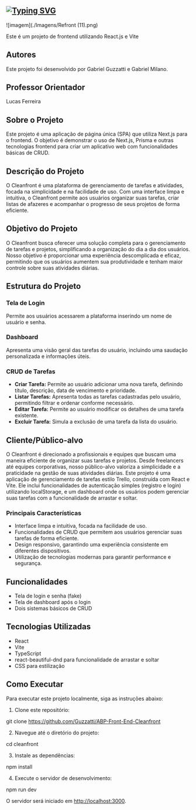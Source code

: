 ## [![Typing SVG](https://readme-typing-svg.herokuapp.com/?color=000000&size=35&left=true&vCenter=true&width=1000&lines=Projeto+Abp+de+Front+End;Cleanfront+:%29)](https://git.io/typing-svg)

![imagem](./Imagens/Refront (11).png)

Este é um projeto de frontend utilizando React.js e Vite

## Autores

Este projeto foi desenvolvido por Gabriel Guzzatti e Gabriel Milano.

## Professor Orientador

Lucas Ferreira


## Sobre o Projeto

Este projeto é uma aplicação de página única (SPA) que utiliza Next.js para o frontend. O objetivo é demonstrar o uso de Next.js, Prisma e outras tecnologias frontend para criar um aplicativo web com funcionalidades básicas de CRUD.

## Descrição do Projeto

O Cleanfront é uma plataforma de gerenciamento de tarefas e atividades, focada na simplicidade e na facilidade de uso. Com uma interface limpa e intuitiva, o Cleanfront permite aos usuários organizar suas tarefas, criar listas de afazeres e acompanhar o progresso de seus projetos de forma eficiente.

## Objetivo do Projeto

O Cleanfront busca oferecer uma solução completa para o gerenciamento de tarefas e projetos, simplificando a organização do dia a dia dos usuários. Nosso objetivo é proporcionar uma experiência descomplicada e eficaz, permitindo que os usuários aumentem sua produtividade e tenham maior controle sobre suas atividades diárias.

## Estrutura do Projeto

### Tela de Login
Permite aos usuários acessarem a plataforma inserindo um nome de usuário e senha.

### Dashboard
Apresenta uma visão geral das tarefas do usuário, incluindo uma saudação personalizada e informações úteis.

### CRUD de Tarefas
- **Criar Tarefa:** Permite ao usuário adicionar uma nova tarefa, definindo título, descrição, data de vencimento e prioridade.
- **Listar Tarefas:** Apresenta todas as tarefas cadastradas pelo usuário, permitindo filtrar e ordenar conforme necessário.
- **Editar Tarefa:** Permite ao usuário modificar os detalhes de uma tarefa existente.
- **Excluir Tarefa:** Simula a exclusão de uma tarefa da lista do usuário.

## Cliente/Público-alvo

O Cleanfront é direcionado a profissionais e equipes que buscam uma maneira eficiente de organizar suas tarefas e projetos. Desde freelancers até equipes corporativas, nosso público-alvo valoriza a simplicidade e a praticidade na gestão de suas atividades diárias. Este projeto é uma aplicação de gerenciamento de tarefas estilo Trello, construída com React e Vite. Ele inclui funcionalidades de autenticação simples (registro e login) utilizando localStorage, e um dashboard onde os usuários podem gerenciar suas tarefas com a funcionalidade de arrastar e soltar.

### Principais Características

- Interface limpa e intuitiva, focada na facilidade de uso.
- Funcionalidades de CRUD que permitem aos usuários gerenciar suas tarefas de forma eficiente.
- Design responsivo, garantindo uma experiência consistente em diferentes dispositivos.
- Utilização de tecnologias modernas para garantir performance e segurança.

## Funcionalidades

- Tela de login e senha (fake)
- Tela de dashboard após o login
- Dois sistemas básicos de CRUD

## Tecnologias Utilizadas

- React
- Vite
- TypeScript
- react-beautiful-dnd para funcionalidade de arrastar e soltar
- CSS para estilização

## Como Executar

Para executar este projeto localmente, siga as instruções abaixo:

1. Clone este repositório:

git clone <https://github.com/Guzzatti/ABP-Front-End-Cleanfront>


2. Navegue até o diretório do projeto:

cd cleanfront


3. Instale as dependências:

npm install


4. Execute o servidor de desenvolvimento:

npm run dev


O servidor será iniciado em [http://localhost:3000](http://localhost:3000).

